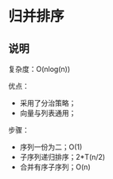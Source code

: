 # 归并排序

## 说明

复杂度：O(nlog(n))

优点：

- 采用了分治策略；
- 向量与列表通用；

步骤：

- 序列一份为二；O(1)
- 子序列递归排序；2*T(n/2)
- 合并有序子序列；O(n)


